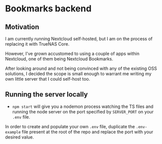 # Bookmarks backend

## Motivation

I am currently running Nextcloud self-hosted, but I am on the process of replacing it with TrueNAS Core.

However, I've grown accustomed to using a couple of apps within Nextcloud, one of them being Nextcloud Bookmarks.

After looking around and not being convinced with any of the existing OSS solutions, I decided the scope is small enough to warrant me writing my own little server that I could self-host too.

## Running the server locally

+ `npm start` will give you a nodemon process watching the TS files and running the node server on the port specified by `SERVER_PORT` on your `.env` file.

In order to create and populate your own `.env` file, duplicate the `.env-example` file present at the root of the repo and replace the port with your desired value.